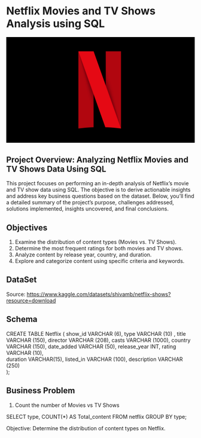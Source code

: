# Netflix Movies and TV Shows Analysis using SQL

![Netflix Logo](https://github.com/Oriakhi-Osariemen/Netflix_sql_project./blob/main/2772922.webp)

## Project Overview: Analyzing Netflix Movies and TV Shows Data Using SQL

This project focuses on performing an in-depth analysis of Netflix’s movie and TV show data using SQL. 
The objective is to derive actionable insights and address key business questions based on the dataset. 
Below, you’ll find a detailed summary of the project’s purpose, challenges addressed, solutions implemented, insights uncovered, and final conclusions.

## Objectives

1. Examine the distribution of content types (Movies vs. TV Shows).
2. Determine the most frequent ratings for both movies and TV shows.
3. Analyze content by release year, country, and duration.
4. Explore and categorize content using specific criteria and keywords.

## DataSet
Source: https://www.kaggle.com/datasets/shivamb/netflix-shows?resource=download

## Schema 


CREATE TABLE Netflix 
(
	show_id	VARCHAR (6),
	type 	VARCHAR (10) ,
	title 	VARCHAR (150),
	director VARCHAR (208),
	casts	VARCHAR (1000),
	country	VARCHAR (150),
	date_added	VARCHAR (50),
	release_year	INT,
	rating VARCHAR (10),	
	duration VARCHAR(15),
	listed_in	VARCHAR (100),
	description	VARCHAR (250)	
);


## Business Problem 
1. Count the number of Movies vs TV Shows
   
SELECT 
	type, 
	COUNT(*) AS Total_content 
FROM netflix
GROUP BY type;

Objective: Determine the distribution of content types on Netflix.
